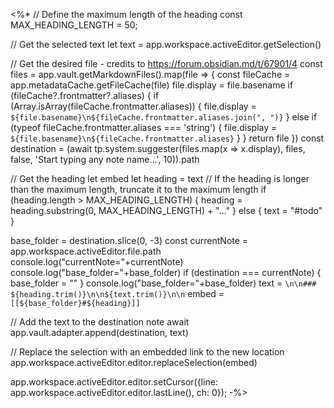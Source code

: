 <%*
// Define the maximum length of the heading
const MAX_HEADING_LENGTH = 50;


// Get the selected text
let text = app.workspace.activeEditor.getSelection()

// Get the desired file - credits to https://forum.obsidian.md/t/67901/4
const files = app.vault.getMarkdownFiles().map(file => {
  const fileCache = app.metadataCache.getFileCache(file)
  file.display = file.basename
  if (fileCache?.frontmatter?.aliases) {
    if (Array.isArray(fileCache.frontmatter.aliases)) {
      file.display = `${file.basename}\n${fileCache.frontmatter.aliases.join(", ")}`
    } else if (typeof fileCache.frontmatter.aliases === 'string') {
      file.display = `${file.basename}\n${fileCache.frontmatter.aliases}`
    }
  }
  return file
})
const destination = (await tp.system.suggester(files.map(x => x.display), files, false, 'Start typing any note name...', 10)).path

// Get the heading
let embed
let heading = text
// If the heading is longer than the maximum length, truncate it to the maximum length
if (heading.length > MAX_HEADING_LENGTH) {
    heading = heading.substring(0, MAX_HEADING_LENGTH) + "..."
} else {
	text = "#todo"
}

base_folder = destination.slice(0, -3)
const currentNote = app.workspace.activeEditor.file.path
console.log("currentNote="+currentNote)
console.log("base_folder="+base_folder)
if (destination === currentNote) {
	base_folder = ""
}
console.log("base_folder="+base_folder)
text = `\n\n### ${heading.trim()}\n\n${text.trim()}\n\n`
embed = `[[${base_folder}#${heading}]]`

// Add the text to the destination note
await app.vault.adapter.append(destination, text)

// Replace the selection with an embedded link to the new location
app.workspace.activeEditor.editor.replaceSelection(embed)

app.workspace.activeEditor.editor.setCursor({line: app.workspace.activeEditor.editor.lastLine(), ch: 0});
-%>